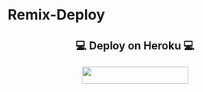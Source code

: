 # Remix-Deploy


## <p align="center">💻 Deploy on Heroku 💻</p>


<p align="center"><a href="https://heroku.com/deploy"> <img src="https://img.shields.io/badge/Deploy%20To%20Heroku-blue?style=flat&logo=heroku" width="210" height="34.45" /></a></p>

<br>
</p>
